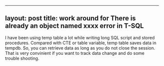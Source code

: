 
---
layout: post
title: work around for There is already an object named xxxx error in T-SQL
---


I have been using temp table a lot while writing long SQL script and stored procedures. Compared with CTE or table variable, temp table saves data in tempdb. So, you can retrieve data as long as you do not close the session. 
That is very convinient if you want to track data change and do some trouble shooting.



